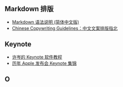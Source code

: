 ## Markdown 排版

* [Markdown 语法说明 (简体中文版) ](http://wowubuntu.com/markdown/index.html)
* [Chinese Copywriting Guidelines：中文文案排版指北](https://github.com/mzlogin/chinese-copywriting-guidelines)

## Keynote

* [许岑的 Keynote 软件教程](http://v.xue.taobao.com/learn.htm?courseId=18492)
* [历年 Apple 发布会 Keynote 集锦](https://shop116361057.taobao.com/?spm=2013.1.1000126.d21.59469065zIV7yD)

## O